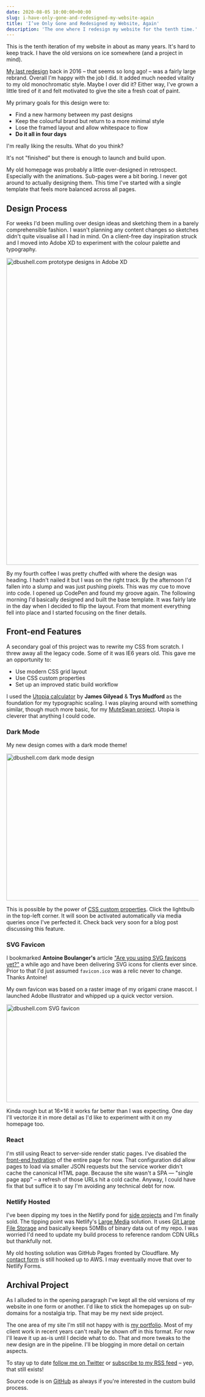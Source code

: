 ```yaml
---
date: 2020-08-05 10:00:00+00:00
slug: i-have-only-gone-and-redesigned-my-website-again
title: 'I’ve Only Gone and Redesigned my Website, Again'
description: 'The one where I redesign my website for the tenth time.'
---
```

This is the tenth iteration of my website in about as many years. It's hard to keep track. I have the old versions on ice somewhere (and a project in mind).

[My last redesign](/2016/02/29/a-bit-of-a-new-look/) back in 2016 – that seems so long ago! – was a fairly large rebrand. Overall I'm happy with the job I did. It added much needed vitality to my old monochromatic style. Maybe I over did it? Either way, I've grown a little tired of it and felt motivated to give the site a fresh coat of paint.

My primary goals for this design were to:

* Find a new harmony between my past designs
* Keep the colourful brand but return to a more minimal style
* Lose the framed layout and allow whitespace to flow
* **Do it all in four days**

I'm really liking the results. What do you think?

It's not "finished" but there is enough to launch and build upon.

My old homepage was probably a little over-designed in retrospect. Especially with the animations. Sub-pages were a bit boring. I never got around to actually designing them. This time I've started with a single template that feels more balanced across all pages.

## Design Process

For weeks I'd been mulling over design ideas and sketching them in a barely comprehensible fashion. I wasn't planning any content changes so sketches didn't quite visualise all I had in mind. On a client-free day inspiration struck and I moved into Adobe XD to experiment with the colour palette and typography.

<p class="Image">
  <img loading="lazy" srcset="
    /images/blog/2020/dbushell-2k20-adobe-xd@1x.png,
    /images/blog/2020/dbushell-2k20-adobe-xd@2x.png 2x"
    src="/images/blog/2020/dbushell-2k20-adobe-xd@1x.png"
    alt="dbushell.com prototype designs in Adobe XD"
    width="666"
    height="802">
</p>

By my fourth coffee I was pretty chuffed with where the design was heading. I hadn't nailed it but I was on the right track. By the afternoon I'd fallen into a slump and was just pushing pixels. This was my cue to move into code. I opened up CodePen and found my groove again. The following morning I'd basically designed and built the base template. It was fairly late in the day when I decided to flip the layout. From that moment everything fell into place and I started focusing on the finer details.

## Front-end Features

A secondary goal of this project was to rewrite my CSS from scratch. I threw away all the legacy code. Some of it was IE6 years old. This gave me an opportunity to:

* Use modern CSS grid layout
* Use CSS custom properties
* Set up an improved static build workflow

I used the [Utopia calculator](https://utopia.fyi/) by **James Gilyead** & **Trys Mudford** as the foundation for my typographic scaling. I was playing around with something similar, though much more basic, for my [MuteSwan project](https://muteswan.app/). Utopia is cleverer that anything I could code.

### Dark Mode

My new design comes with a dark mode theme!

<p class="Image">
  <img loading="lazy" srcset="
    /images/blog/2020/dbushell-2k20-darkmode@1x.png,
    /images/blog/2020/dbushell-2k20-darkmode@2x.png 2x"
    src="/images/blog/2020/dbushell-2k20-darkmode@1x.png"
    alt="dbushell.com dark mode design"
    width="1024"
    height="384">
</p>

This is possible by the power of [CSS custom properties](https://developer.mozilla.org/en-US/docs/Web/CSS/Using_CSS_custom_properties). Click the lightbulb in the top-left corner. It will soon be activated automatically via media queries once I've perfected it. Check back very soon for a blog post discussing this feature.

### SVG Favicon

I bookmarked **Antoine Boulanger's** article ["Are you using SVG favicons yet?"](https://medium.com/swlh/are-you-using-svg-favicons-yet-a-guide-for-modern-browsers-836a6aace3df) a while ago and have been delivering SVG icons for clients ever since. Prior to that I'd just assumed `favicon.ico` was a relic never to change. Thanks Antoine!

My own favicon was based on a raster image of my origami crane mascot. I launched Adobe Illustrator and whipped up a quick vector version.

<p class="Image">
  <img loading="lazy" srcset="
    /images/blog/2020/dbushell-2k20-favicon@1x.png,
    /images/blog/2020/dbushell-2k20-favicon@2x.png 2x"
    src="/images/blog/2020/dbushell-2k20-favicon@1x.png"
    alt="dbushell.com SVG favicon"
    width="512"
    height="256">
</p>

Kinda rough but at 16×16 it works far better than I was expecting. One day I'll vectorize it in more detail as I'd like to experiment with it on my homepage too.

### React

I'm still using React to server-side render static pages. I've disabled the [front-end hydration](/2018/05/21/pwa-progressive-web-apps/) of the entire page for now. That configuration did allow pages to load via smaller JSON requests but the service worker didn't cache the canonical HTML page. Because the site wasn't a SPA — "single page app" – a refresh of those URLs hit a cold cache. Anyway, I could have fix that but suffice it to say I'm avoiding any technical debt for now.

### Netlify Hosted

I've been dipping my toes in the Netlify pond for [side projects](/2020/06/08/pwa-web-crypto-encryption-auto-sign-in-redux-persist/) and I'm finally sold. The tipping point was Netlify's [Large Media](https://docs.netlify.com/large-media/overview/) solution. It uses [Git Large File Storage](https://git-lfs.github.com/) and basically keeps 50MBs of binary data out of my repo. I was worried I'd need to update my build process to reference random CDN URLs but thankfully not.

My old hosting solution was GitHub Pages fronted by Cloudflare. My [contact form](/contact/) is still hooked up to AWS. I may eventually move that over to Netlify Forms.

## Archival Project

As I alluded to in the opening paragraph I've kept all the old versions of my website in one form or another. I'd like to stick the homepages up on sub-domains for a nostalgia trip. That may be my next side project.

The one area of my site I'm still not happy with is [my portfolio](/showcase/). Most of my client work in recent years can't really be shown off in this format. For now I'll leave it up as-is until I decide what to do. That and more tweaks to the new design are in the pipeline. I'll be blogging in more detail on certain aspects.

To stay up to date [follow me on Twitter](https://twitter.com/dbushell) or [subscribe to my RSS feed](https://dbushell.com/rss.xml) – yep, that still exists!

Source code is on [GitHub](https://github.com/dbushell/dbushell-2k20) as always if you're interested in the custom build process.
